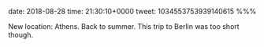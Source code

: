 date: 2018-08-28
time: 21:30:10+0000
tweet: 1034553753939140615
%%%

New location: Athens. Back to summer. This trip to Berlin was too short though.
